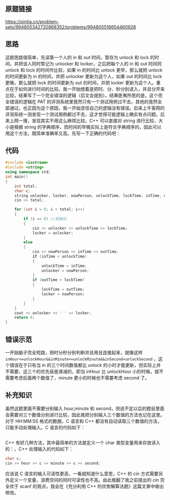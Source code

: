 ## 原题链接

https://pintia.cn/problem-sets/994805342720868352/problems/994805516654460928

## 思路

这题思路很简单，先读第一个人的 in 和 out 时间，暂存为 unlock 和 lock 的时间，并把该人同时暂记为 unlocker 和 locker，之后把每个人的 in 和 out 时间同 unlock 和 lock 的时间作比较，如果 in 的时间比 unlock 更早，那么就把 unlock 的时间更新为 in 的时间，并把 unlocker 更新为这个人，如果 out 的时间比 lock 更晚，那么就把 lock 的时间更新为 out 的时间，并把 locker 更新为这个人。重点在于如何进行时间的比较。我一开始想着是把时、分、秒分别读入，并且分开来比较，结果写了一个完全错误的逻辑（后文会提到）。结果匪夷所思的是，这个完全错误的逻辑在 PAT 的评测系统里竟然只有一个测试用例过不去，其他的竟然全部通过。也正因为这个原因，我一开始坚信自己的逻辑没有错误。后来上牛客网的评测系统一测发现一个测试用例都过不去，这才觉得可能逻辑上确实有点问题。后来上网一搜，发现其实不用这么麻烦比较。C++ 可以直接对 string 进行比较，大小是根据 string 的字典顺序，而时间的早晚实际上是符合字典顺序的，因此可以用这个方法，既简单准确率又高。先写一下正确的代码吧：

## 代码

```cpp
#include <iostream>
#include <string>
using namespace std;
int main()
{
	int total;
	char c;
	string unlocker, locker, nowPerson, unlockTime, lockTime, inTime, outTime;
	cin >> total;

	for (int i = 0; i < total; i++)
	{
		if (i == 0)	//初始化
		{
			cin >> unlocker >> unlockTime >> lockTime;
			locker = unlocker;
		}
		else
		{
			cin >> nowPerson >> inTime >> outTime;
			if (inTime < unlockTime)
			{
				unlockTime = inTime;
				unlocker = nowPerson;
			}
			if (outTime > lockTime)
			{
				lockTime = outTime;
				locker = nowPerson;
			}
		}
	}
	cout << unlocker << ' ' << locker;
	return 0;
}
```

## 错误示范

一开始脑子完全短路，把时分秒分别判断并且用且连接起来，就像这样 `inHour<=unlockHour&&inMinute<=unlockMinute&&inSecond<unlockSecond` ，这个错误在于只有当 in 的三个时间数值都比 unlock 的小时才能更新，但实际上并不需要，这三个的优先级是递减的，即当 inHour 比 unlockHour 小的时候，就不需要考虑后面两个数值了，minute 更小的时候也不需要考虑 second 了。

## 补充知识

虽然这题里面不需要分别输入 hour,minute 和 second，但说不定以后的题目里面会需要对三个数值分别进行比较，因此我把分别输入三个数值的方法也记在这里。对于 HH:MM:SS 格式的数据，C 语言和 C++ 都没有自动读取三个数值的方法，只能手动处理输入。C 语言的代码如下：

```c
```

C++ 有好几种方法，其中最简单的方法是定义一个 char 类型变量用来存放读入的：，C++ 处理输入的代码如下：

```cpp
char c;
cin >> hour >> c >> minute >> c >> second;
```

应该说 C 语言的输入可读性更高，一看就知道什么意思，C++ 的 cin 方式需要另外定义一个变量，浪费空间的同时可读性也不高。由此推翻了我之前提出的 cin 完全优于 scanf 的观点，我会在《充分利用 C++ 的优势解算法题》这篇文章中做出修改。